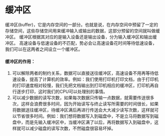 # 缓冲区

缓冲区(buffer)，它是内存空间的一部分。也就是说，在内存空间中预留了一定的存储空间，这些存储空间用来缓冲输入或输出的数据，这部分预留的空间就叫做缓冲区。
缓冲区根据其对应的是输入设备还是输出设备，分为输入缓冲区和输出缓冲区。
高速设备与低速设备的不匹配，势必会让高速设备花时间等待低速设备，我们可以在这两者之间设立一个缓冲区。

#### **缓冲区的作用**：

1. 可以解除两者的制约关系，数据可以直接送往缓冲区，高速设备不用再等待低速设备，提高了计算机的效率。例如：我们使用打印机打印文档，由于打印机的打印速度相对较慢，我们先把文档输出到打印机相应的缓冲区，打印机再自行逐步打印，这时我们的CPU可以处理别的事情。
2. 可以减少数据的读写次数，如果每次数据只传输一点数据，就需要传送很多次，这样会浪费很多时间，因为开始读写与终止读写所需要的时间很长，如果将数据送往缓冲区，待缓冲区满后再进行传送会大大减少读写次数，这样就可以节省很多时间。例如：我们想将数据写入到磁盘中，不是立马将数据写到磁盘中，而是先输入缓冲区中，当缓冲区满了以后，再将数据写入到磁盘中，这样就可以减少磁盘的读写次数，不然磁盘很容易坏掉。